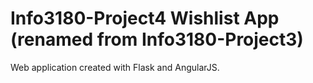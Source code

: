 Info3180-Project4 Wishlist App  (renamed from Info3180-Project3)
==================================

Web application created with Flask and AngularJS.

